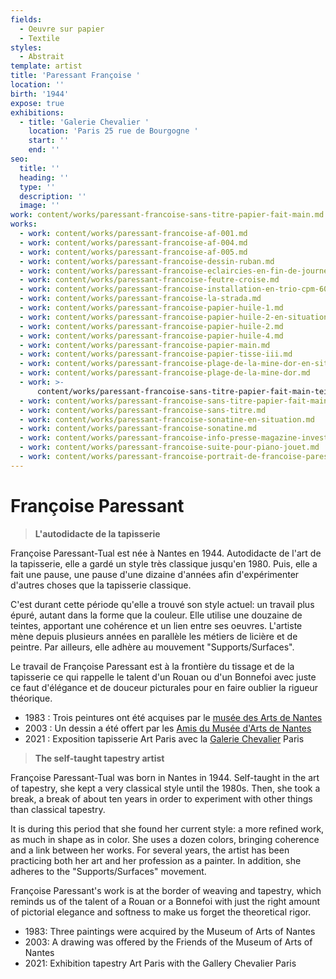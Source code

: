 ```yaml
---
fields:
  - Oeuvre sur papier
  - Textile
styles:
  - Abstrait
template: artist
title: 'Paressant Françoise '
location: ''
birth: '1944'
expose: true
exhibitions:
  - title: 'Galerie Chevalier '
    location: 'Paris 25 rue de Bourgogne '
    start: ''
    end: ''
seo:
  title: ''
  heading: ''
  type: ''
  description: ''
  image: ''
work: content/works/paressant-francoise-sans-titre-papier-fait-main.md
works:
  - work: content/works/paressant-francoise-af-001.md
  - work: content/works/paressant-francoise-af-004.md
  - work: content/works/paressant-francoise-af-005.md
  - work: content/works/paressant-francoise-dessin-ruban.md
  - work: content/works/paressant-francoise-eclaircies-en-fin-de-journee.md
  - work: content/works/paressant-francoise-feutre-croise.md
  - work: content/works/paressant-francoise-installation-en-trio-cpm-60_50-1-2-3.md
  - work: content/works/paressant-francoise-la-strada.md
  - work: content/works/paressant-francoise-papier-huile-1.md
  - work: content/works/paressant-francoise-papier-huile-2-en-situation-verticale.md
  - work: content/works/paressant-francoise-papier-huile-2.md
  - work: content/works/paressant-francoise-papier-huile-4.md
  - work: content/works/paressant-francoise-papier-main.md
  - work: content/works/paressant-francoise-papier-tisse-iii.md
  - work: content/works/paressant-francoise-plage-de-la-mine-dor-en-situation.md
  - work: content/works/paressant-francoise-plage-de-la-mine-dor.md
  - work: >-
      content/works/paressant-francoise-sans-titre-papier-fait-main-teinte-en-situation.md
  - work: content/works/paressant-francoise-sans-titre-papier-fait-main.md
  - work: content/works/paressant-francoise-sans-titre.md
  - work: content/works/paressant-francoise-sonatine-en-situation.md
  - work: content/works/paressant-francoise-sonatine.md
  - work: content/works/paressant-francoise-info-presse-magazine-investir-09_2021.md
  - work: content/works/paressant-francoise-suite-pour-piano-jouet.md
  - work: content/works/paressant-francoise-portrait-de-francoise-paressant.md
---
```


# Françoise Paressant

> **L'autodidacte de la tapisserie**

Françoise Paressant-Tual est née à Nantes en 1944. Autodidacte de l'art de la tapisserie, elle a gardé un style très classique jusqu'en 1980. Puis, elle a fait une pause, une pause d'une dizaine d'années afin d'expérimenter d'autres choses que la tapisserie classique.

C'est durant cette période qu'elle a trouvé son style actuel: un travail plus épuré, autant dans la forme que la couleur. Elle utilise une douzaine de teintes, apportant une cohérence et un lien entre ses oeuvres. L'artiste mène depuis plusieurs années en parallèle les métiers de licière et de peintre. Par ailleurs, elle adhère au mouvement "Supports/Surfaces".

Le travail de Françoise Paressant est à la frontière du tissage et de la tapisserie ce qui rappelle le talent d'un Rouan ou d'un Bonnefoi avec juste ce faut d'élégance et de douceur picturales pour en faire oublier la rigueur théorique.

* 1983 : Trois peintures ont été acquises par le [musée des Arts de Nantes](https://museedartsdenantes.nantesmetropole.fr/resultats-navigart.html?jcrRedirectTo=%2Fcms%2Frender%2Flive%2Ffr%2Fsites%2Fmuseedarts%2Fresultats-navigart.html\&keywords=PARESSANT "collection musée des arts nantes ")
* 2003 : Un dessin a été offert par les [Amis du Musée d'Arts de Nantes](http://www.amis-musee-arts-nantes.fr/ "amis du musée des arts de nantes ")
* 2021 : Exposition tapisserie Art Paris avec la [Galerie Chevalier](http://www.galerie-chevalier.com/ "galerie Chevalier tapisserie paris ") Paris

> **The self-taught tapestry artist**

Françoise Paressant-Tual was born in Nantes in 1944. Self-taught in the art of tapestry, she kept a very classical style until the 1980s. Then, she took a break, a break of about ten years in order to experiment with other things than classical tapestry.

It is during this period that she found her current style: a more refined work, as much in shape as in color. She uses a dozen colors, bringing coherence and a link between her works. For several years, the artist has been practicing both her art and her profession as a painter. In addition, she adheres to the "Supports/Surfaces" movement.

Françoise Paressant's work is at the border of weaving and tapestry, which reminds us of the talent of a Rouan or a Bonnefoi with just the right amount of pictorial elegance and softness to make us forget the theoretical rigor.

* 1983: Three paintings were acquired by the Museum of Arts of Nantes
* 2003: A drawing was offered by the Friends of the Museum of Arts of Nantes
* 2021: Exhibition tapestry Art Paris with the Gallery Chevalier Paris
